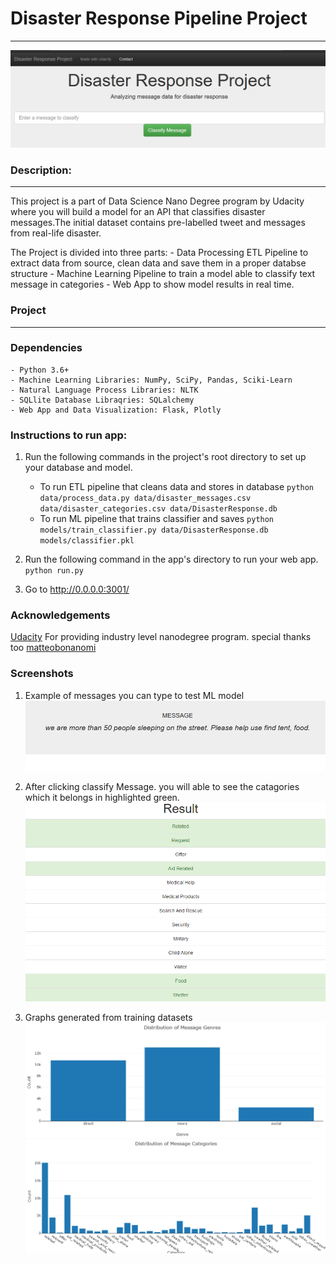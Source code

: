 # Disaster Response Pipeline Project
------------------------------------
![Image of message box](https://github.com/Vikram25/Udacity-Data-Science/blob/master/Disaster%20Response%20Project/screenshots/message%20box.png)

### Description:
----------------
This project is a part of Data Science Nano Degree program by Udacity where you will build a model for an API that classifies disaster messages.The initial dataset contains pre-labelled tweet and messages from real-life disaster.

The Project is divided into three parts:
    - Data Processing ETL Pipeline to extract data from source, clean data and save them in a proper databse structure
    - Machine Learning Pipeline to train a model able to classify text message in categories
    - Web App to show model results in real time.

### Project
-----------
### Dependencies

    - Python 3.6+
    - Machine Learning Libraries: NumPy, SciPy, Pandas, Sciki-Learn
    - Natural Language Process Libraries: NLTK
    - SQLlite Database Libraqries: SQLalchemy
    - Web App and Data Visualization: Flask, Plotly


### Instructions to run app:
1. Run the following commands in the project's root directory to set up your database and model.

    - To run ETL pipeline that cleans data and stores in database
        `python data/process_data.py data/disaster_messages.csv data/disaster_categories.csv data/DisasterResponse.db`
    - To run ML pipeline that trains classifier and saves
        `python models/train_classifier.py data/DisasterResponse.db models/classifier.pkl`

2. Run the following command in the app's directory to run your web app.
    `python run.py`

3. Go to http://0.0.0.0:3001/

### Acknowledgements
[Udacity](Udacity.com) For providing industry level nanodegree program.
special thanks too [matteobonanomi](https://github.com/matteobonanomi)

### Screenshots
1. Example of messages you can type to test ML model
![Image of message](https://github.com/Vikram25/Udacity-Data-Science/blob/master/Disaster%20Response%20Project/screenshots/message.png)

2. After clicking classify Message. you will able to see the catagories which it belongs in highlighted green.
![Image of message box](https://github.com/Vikram25/Udacity-Data-Science/blob/master/Disaster%20Response%20Project/screenshots/result.png)

3. Graphs generated from training datasets
![Image of message box](https://github.com/Vikram25/Udacity-Data-Science/blob/master/Disaster%20Response%20Project/screenshots/plot1.png)
![Image of message box](https://github.com/Vikram25/Udacity-Data-Science/blob/master/Disaster%20Response%20Project/screenshots/plot2.png)
